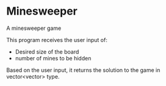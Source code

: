 # Minesweeper

A minesweeper game

This program receives the user input of:
- Desired size of the board
- number of mines to be hidden

Based on the user input, it returns the solution to the game in vector<vector<int>> type.
